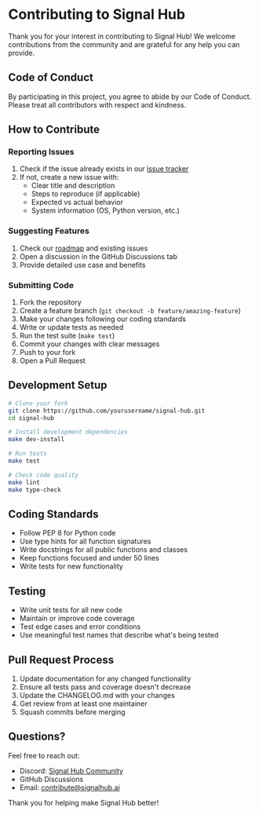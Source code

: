 # Contributing to Signal Hub

Thank you for your interest in contributing to Signal Hub! We welcome contributions from the community and are grateful for any help you can provide.

## Code of Conduct

By participating in this project, you agree to abide by our Code of Conduct. Please treat all contributors with respect and kindness.

## How to Contribute

### Reporting Issues

1. Check if the issue already exists in our [issue tracker](https://github.com/yourusername/signal-hub/issues)
2. If not, create a new issue with:
   - Clear title and description
   - Steps to reproduce (if applicable)
   - Expected vs actual behavior
   - System information (OS, Python version, etc.)

### Suggesting Features

1. Check our [roadmap](docs/INITIAL_mcp_rag_plan.md) and existing issues
2. Open a discussion in the GitHub Discussions tab
3. Provide detailed use case and benefits

### Submitting Code

1. Fork the repository
2. Create a feature branch (`git checkout -b feature/amazing-feature`)
3. Make your changes following our coding standards
4. Write or update tests as needed
5. Run the test suite (`make test`)
6. Commit your changes with clear messages
7. Push to your fork
8. Open a Pull Request

## Development Setup

```bash
# Clone your fork
git clone https://github.com/yourusername/signal-hub.git
cd signal-hub

# Install development dependencies
make dev-install

# Run tests
make test

# Check code quality
make lint
make type-check
```

## Coding Standards

- Follow PEP 8 for Python code
- Use type hints for all function signatures
- Write docstrings for all public functions and classes
- Keep functions focused and under 50 lines
- Write tests for new functionality

## Testing

- Write unit tests for all new code
- Maintain or improve code coverage
- Test edge cases and error conditions
- Use meaningful test names that describe what's being tested

## Pull Request Process

1. Update documentation for any changed functionality
2. Ensure all tests pass and coverage doesn't decrease
3. Update the CHANGELOG.md with your changes
4. Get review from at least one maintainer
5. Squash commits before merging

## Questions?

Feel free to reach out:
- Discord: [Signal Hub Community](https://discord.gg/signalhub)
- GitHub Discussions
- Email: contribute@signalhub.ai

Thank you for helping make Signal Hub better!